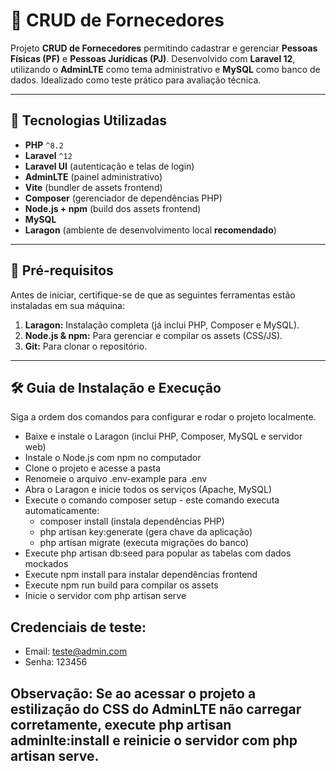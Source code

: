 # 🧾 CRUD de Fornecedores

Projeto **CRUD de Fornecedores** permitindo cadastrar e gerenciar **Pessoas Físicas (PF)** e **Pessoas Jurídicas (PJ)**.
Desenvolvido com **Laravel 12**, utilizando o **AdminLTE** como tema administrativo e **MySQL** como banco de dados.
Idealizado como teste prático para avaliação técnica.

---

## 🚀 Tecnologias Utilizadas

* **PHP** `^8.2`
* **Laravel** `^12`
* **Laravel UI** (autenticação e telas de login)
* **AdminLTE** (painel administrativo)
* **Vite** (bundler de assets frontend)
* **Composer** (gerenciador de dependências PHP)
* **Node.js + npm** (build dos assets frontend)
* **MySQL**
* **Laragon** (ambiente de desenvolvimento local **recomendado**)

---

## 🧰 Pré-requisitos

Antes de iniciar, certifique-se de que as seguintes ferramentas estão instaladas em sua máquina:

1.  **Laragon:** Instalação completa (já inclui PHP, Composer e MySQL).
2.  **Node.js & npm:** Para gerenciar e compilar os assets (CSS/JS).
3.  **Git:** Para clonar o repositório.

---

## 🛠️ Guia de Instalação e Execução

Siga a ordem dos comandos para configurar e rodar o projeto localmente.

* Baixe e instale o Laragon (inclui PHP, Composer, MySQL e servidor web)
* Instale o Node.js com npm no computador
* Clone o projeto e acesse a pasta
* Renomeie o arquivo .env-example para .env
* Abra o Laragon e inicie todos os serviços (Apache, MySQL)
* Execute o comando composer setup - este comando executa automaticamente:
    * composer install (instala dependências PHP)
    * php artisan key:generate (gera chave da aplicação)
    * php artisan migrate (executa migrações do banco)
* Execute php artisan db:seed para popular as tabelas com dados mockados
* Execute npm install para instalar dependências frontend
* Execute npm run build para compilar os assets
* Inicie o servidor com php artisan serve

## Credenciais de teste:
* Email: teste@admin.com
* Senha: 123456

## Observação: Se ao acessar o projeto a estilização do CSS do AdminLTE não carregar corretamente, execute php artisan adminlte:install e reinicie o servidor com php artisan serve. 



